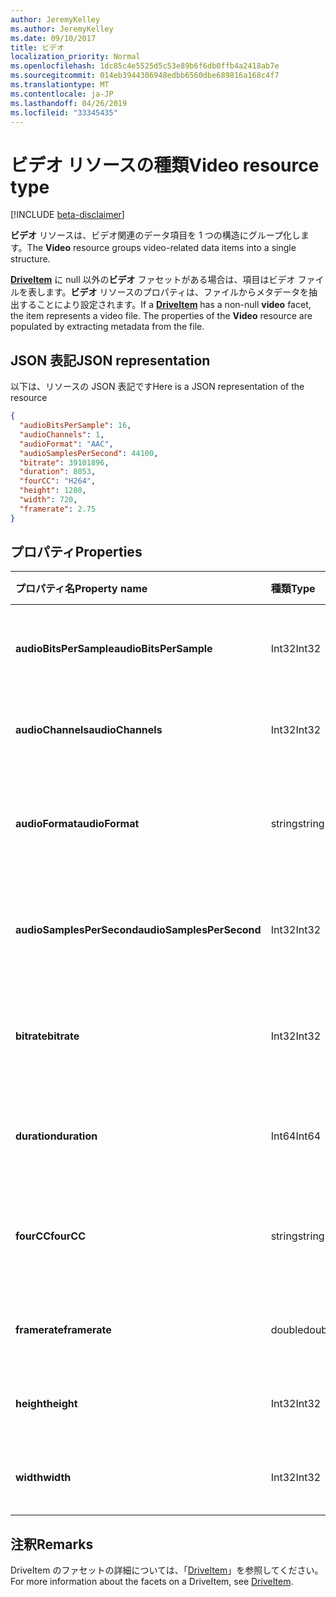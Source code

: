 ```yaml
---
author: JeremyKelley
ms.author: JeremyKelley
ms.date: 09/10/2017
title: ビデオ
localization_priority: Normal
ms.openlocfilehash: 1dc85c4e5525d5c53e89b6f6db0ffb4a2418ab7e
ms.sourcegitcommit: 014eb3944306948edbb6560dbe689816a168c4f7
ms.translationtype: MT
ms.contentlocale: ja-JP
ms.lasthandoff: 04/26/2019
ms.locfileid: "33345435"
---
```

# <a name="video-resource-type"></a><span data-ttu-id="dec23-102">ビデオ リソースの種類</span><span class="sxs-lookup"><span data-stu-id="dec23-102">Video resource type</span></span>

[!INCLUDE [beta-disclaimer](../../includes/beta-disclaimer.md)]

<span data-ttu-id="dec23-103">**ビデオ** リソースは、ビデオ関連のデータ項目を 1 つの構造にグループ化します。</span><span class="sxs-lookup"><span data-stu-id="dec23-103">The **Video** resource groups video-related data items into a single structure.</span></span>

<span data-ttu-id="dec23-p101">[**DriveItem**](driveitem.md) に null 以外の**ビデオ** ファセットがある場合は、項目はビデオ ファイルを表します。**ビデオ** リソースのプロパティは、ファイルからメタデータを抽出することにより設定されます。</span><span class="sxs-lookup"><span data-stu-id="dec23-p101">If a [**DriveItem**](driveitem.md) has a non-null **video** facet, the item represents a video file. The properties of the **Video** resource are populated by extracting metadata from the file.</span></span>

## <a name="json-representation"></a><span data-ttu-id="dec23-106">JSON 表記</span><span class="sxs-lookup"><span data-stu-id="dec23-106">JSON representation</span></span>

<span data-ttu-id="dec23-107">以下は、リソースの JSON 表記です</span><span class="sxs-lookup"><span data-stu-id="dec23-107">Here is a JSON representation of the resource</span></span>

<!-- {
  "blockType": "resource",
  "optionalProperties": [  ],
  "@odata.type": "microsoft.graph.video"
}-->

```json
{
  "audioBitsPerSample": 16,
  "audioChannels": 1,
  "audioFormat": "AAC",
  "audioSamplesPerSecond": 44100,
  "bitrate": 39101896,
  "duration": 8053,
  "fourCC": "H264",
  "height": 1280,
  "width": 720,
  "framerate": 2.75
}
```

## <a name="properties"></a><span data-ttu-id="dec23-108">プロパティ</span><span class="sxs-lookup"><span data-stu-id="dec23-108">Properties</span></span>

| <span data-ttu-id="dec23-109">プロパティ名</span><span class="sxs-lookup"><span data-stu-id="dec23-109">Property name</span></span>             | <span data-ttu-id="dec23-110">種類</span><span class="sxs-lookup"><span data-stu-id="dec23-110">Type</span></span>   | <span data-ttu-id="dec23-111">説明</span><span class="sxs-lookup"><span data-stu-id="dec23-111">Description</span></span>
|:--------------------------|:-------|:----------------------------------------
| <span data-ttu-id="dec23-112">**audioBitsPerSample**</span><span class="sxs-lookup"><span data-stu-id="dec23-112">**audioBitsPerSample**</span></span>    | <span data-ttu-id="dec23-113">Int32</span><span class="sxs-lookup"><span data-stu-id="dec23-113">Int32</span></span>  | <span data-ttu-id="dec23-114">サンプルあたりのオーディオ ビット数。</span><span class="sxs-lookup"><span data-stu-id="dec23-114">Number of audio bits per sample.</span></span>
| <span data-ttu-id="dec23-115">**audioChannels**</span><span class="sxs-lookup"><span data-stu-id="dec23-115">**audioChannels**</span></span>         | <span data-ttu-id="dec23-116">Int32</span><span class="sxs-lookup"><span data-stu-id="dec23-116">Int32</span></span>  | <span data-ttu-id="dec23-117">オーディオ チャンネル数。</span><span class="sxs-lookup"><span data-stu-id="dec23-117">Number of audio channels.</span></span>
| <span data-ttu-id="dec23-118">**audioFormat**</span><span class="sxs-lookup"><span data-stu-id="dec23-118">**audioFormat**</span></span>           | <span data-ttu-id="dec23-119">string</span><span class="sxs-lookup"><span data-stu-id="dec23-119">string</span></span> | <span data-ttu-id="dec23-120">オーディオ形式の名前 (AAC、MP3 など)。</span><span class="sxs-lookup"><span data-stu-id="dec23-120">Name of the audio format (AAC, MP3, etc.).</span></span>
| <span data-ttu-id="dec23-121">**audioSamplesPerSecond**</span><span class="sxs-lookup"><span data-stu-id="dec23-121">**audioSamplesPerSecond**</span></span> | <span data-ttu-id="dec23-122">Int32</span><span class="sxs-lookup"><span data-stu-id="dec23-122">Int32</span></span>  | <span data-ttu-id="dec23-123">1 秒あたりのオーディオ サンプル数。</span><span class="sxs-lookup"><span data-stu-id="dec23-123">Number of audio samples per second.</span></span>
| <span data-ttu-id="dec23-124">**bitrate**</span><span class="sxs-lookup"><span data-stu-id="dec23-124">**bitrate**</span></span>               | <span data-ttu-id="dec23-125">Int32</span><span class="sxs-lookup"><span data-stu-id="dec23-125">Int32</span></span>  | <span data-ttu-id="dec23-126">1 秒あたりのビデオのビット レート (ビット単位)。</span><span class="sxs-lookup"><span data-stu-id="dec23-126">Bit rate of the video in bits per second.</span></span>
| <span data-ttu-id="dec23-127">**duration**</span><span class="sxs-lookup"><span data-stu-id="dec23-127">**duration**</span></span>              | <span data-ttu-id="dec23-128">Int64</span><span class="sxs-lookup"><span data-stu-id="dec23-128">Int64</span></span>  | <span data-ttu-id="dec23-129">ファイルの継続時間 (ミリ秒単位)。</span><span class="sxs-lookup"><span data-stu-id="dec23-129">Duration of the file in milliseconds.</span></span>
| <span data-ttu-id="dec23-130">**fourCC**</span><span class="sxs-lookup"><span data-stu-id="dec23-130">**fourCC**</span></span>                | <span data-ttu-id="dec23-131">string</span><span class="sxs-lookup"><span data-stu-id="dec23-131">string</span></span> | <span data-ttu-id="dec23-132">ビデオ形式の「4 文字コード」名。</span><span class="sxs-lookup"><span data-stu-id="dec23-132">"Four character code" name of the video format.</span></span>
| <span data-ttu-id="dec23-133">**framerate**</span><span class="sxs-lookup"><span data-stu-id="dec23-133">**framerate**</span></span>             | <span data-ttu-id="dec23-134">double</span><span class="sxs-lookup"><span data-stu-id="dec23-134">double</span></span> | <span data-ttu-id="dec23-135">ビデオのフレーム レート。</span><span class="sxs-lookup"><span data-stu-id="dec23-135">Frame rate of the video.</span></span>
| <span data-ttu-id="dec23-136">**height**</span><span class="sxs-lookup"><span data-stu-id="dec23-136">**height**</span></span>                | <span data-ttu-id="dec23-137">Int32</span><span class="sxs-lookup"><span data-stu-id="dec23-137">Int32</span></span>  | <span data-ttu-id="dec23-138">ビデオの高さ (ピクセル単位)。</span><span class="sxs-lookup"><span data-stu-id="dec23-138">Height of the video, in pixels.</span></span>
| <span data-ttu-id="dec23-139">**width**</span><span class="sxs-lookup"><span data-stu-id="dec23-139">**width**</span></span>                 | <span data-ttu-id="dec23-140">Int32</span><span class="sxs-lookup"><span data-stu-id="dec23-140">Int32</span></span>  | <span data-ttu-id="dec23-141">ビデオの幅 (ピクセル単位)。</span><span class="sxs-lookup"><span data-stu-id="dec23-141">Width of the video, in pixels.</span></span>

[item-resource]: ../resources/driveitem.md

## <a name="remarks"></a><span data-ttu-id="dec23-142">注釈</span><span class="sxs-lookup"><span data-stu-id="dec23-142">Remarks</span></span>

<span data-ttu-id="dec23-143">DriveItem のファセットの詳細については、「[DriveItem](driveitem.md)」を参照してください。</span><span class="sxs-lookup"><span data-stu-id="dec23-143">For more information about the facets on a DriveItem, see [DriveItem](driveitem.md).</span></span>





<!-- uuid: 8fcb5dbc-d5aa-4681-8e31-b001d5168d79
2015-10-25 14:57:30 UTC -->
<!--
{
  "type": "#page.annotation",
  "description": "The video facet provides information about the properties of a video file.",
  "keywords": "bitrate,duration,size,video",
  "section": "documentation",
  "tocPath": "",
  "suppressions": []
}
-->
